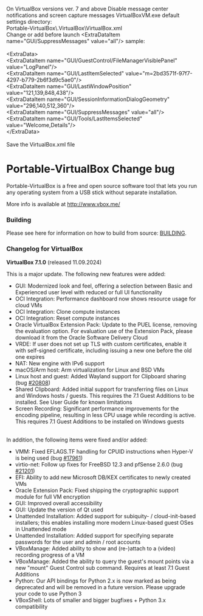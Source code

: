 On VirtualBox versions ver. 7 and above
Disable message center notifications and screen capture messages VirtualBoxVM.exe default settings directory:<br>
Portable-VirtualBox\\.VirtualBox\VirtualBox.xml<br>
Change or add before launch <ExtraDataItem name=\"GUI/SuppressMessages\" value=\"all\"/> sample:<br><br>
<ExtraData\><br>
<ExtraDataItem name=\"GUI/GuestControl/FileManagerVisiblePanel\" value=\"LogPanel\"/><br>
<ExtraDataItem name=\"GUI/LastItemSelected\" value=\"m=2bd3571f-97f7-4297-b779-2b6f3d9c5ae0\"/><br>
<ExtraDataItem name=\"GUI/LastWindowPosition\" value=\"121,139,848,438\"/><br>
<ExtraDataItem name=\"GUI/SessionInformationDialogGeometry\" value=\"296,140,512,360\"/><br>
<ExtraDataItem name=\"GUI/SuppressMessages\" value=\"all\"/><br>
<ExtraDataItem name=\"GUI/Tools/LastItemsSelected\" value=\"Welcome,Details\"/><br>
<\/ExtraData><br><br>
Save the VirtualBox.xml file

Portable-VirtualBox Change bug
===================

Portable-VirtualBox is a free and open source software tool that lets you run any operating system from a USB stick without separate installation.

More info is available at http://www.vbox.me/

### Building ###

Please see here for information on how to build from source: [BUILDING](BUILDING.md).

### Changelog for VirtualBox ###

<strong>VirtualBox 7.1.0</strong> (released 11.09.2024)

This is a major update. The following new features were added:

<ul><li>GUI: Modernized look and feel, offering a selection between Basic and Experienced user level with reduced or full UI functionality
</li><li>OCI Integration: Performance dashboard now shows resource usage for cloud VMs
</li><li>OCI Integration: Clone compute instances
</li><li>OCI Integration: Reset compute instances
</li><li>Oracle VirtualBox Extension Pack: Update to the PUEL license, removing the evaluation option. For evaluation use of the Extension Pack, please download it from the Oracle Software Delivery Cloud
</li><li>VRDE: If user does not set up TLS with custom certificates, enable it with self-signed certificate, including issuing a new one before the old one expires
</li><li>NAT: New engine with IPv6 support
</li><li>macOS/Arm host: Arm virtualization for Linux and BSD VMs
</li><li>Linux host and guest: Added Wayland support for Clipboard sharing (bug <a class="new ticket" href="https://www.virtualbox.org/ticket/20808" title="#20808: defect: shared clipboard does not work with Wayland (new)">#20808</a>)
</li><li>Shared Clipboard: Added initial support for transferring files on Linux and Windows hosts / guests. This requires the 7.1 Guest Additions to be installed. See User Guide for known limitations
</li><li>Screen Recording: Significant performance improvements for the encoding pipeline, resulting in less CPU usage while recording is active. This requires 7.1 Guest Additions to be installed on Windows guests
</li></ul><br>
In addition, the following items were fixed and/or added:

<ul><li>VMM: Fixed EFLAGS.TF handling for CPUID instructions when Hyper-V is being used (bug <a class="closed ticket" href="https://www.virtualbox.org/ticket/17961" title="#17961: defect: VMM missing rflags.TF handling when advance rip that abused by virtual ... (closed: fixed)">#17961</a>)
</li><li>virtio-net: Follow up fixes for FreeBSD 12.3 and pfSense 2.6.0 (bug <a class="closed ticket" href="https://www.virtualbox.org/ticket/21201" title="#21201: defect: FreeBSD 12.3 and pfSense 2.6.0 networking no longer works with upgrade ... (closed: fixed)">#21201</a>)
</li><li>EFI: Ability to add new Microsoft DB/KEX certificates to newly created VMs
</li><li>Oracle Extension Pack: Fixed shipping the cryptographic support module for full VM encryption
</li><li>GUI: Improved overall accessibility
</li><li>GUI: Update the version of Qt used
</li><li>Unattended Installation: Added support for subiquity- / cloud-init-based installers; this enables installing more modern Linux-based guest OSes in Unattended mode
</li><li>Unattended Installation: Added support for specifying separate passwords for the user and admin / root accounts
</li><li>VBoxManage: Added ability to show and (re-)attach to a (video) recording progress of a VM
</li><li>VBoxManage: Added the ability to query the guest's mount points via a new "mount" Guest Control sub command. Requires at least 7.1 Guest Additions
</li><li>Python: Our API bindings for Python 2.x is now marked as being deprecated and will be removed in a future version. Please upgrade your code to use Python 3
</li><li>VBoxShell: Lots of smaller and bigger bugfixes + Python 3.x compatibility
</li></ul>

